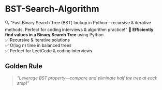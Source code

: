 # BST-Search-Algorithm

🔍 "Fast Binary Search Tree (BST) lookup in Python—recursive & iterative methods. Perfect for coding interviews & algorithm practice!"
🚀 **Efficiently find values in a Binary Search Tree** using Python.  
✅ Recursive & iterative solutions  
✅ O(log n) time in balanced trees  
✅ Perfect for LeetCode & coding interviews

## Golden Rule
> *"Leverage BST property—compare and eliminate half the tree at each step!"*
